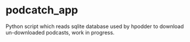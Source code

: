 # podcatch_app
Python script which reads sqlite database used by hpodder to download un-downloaded podcasts, work in progress.
